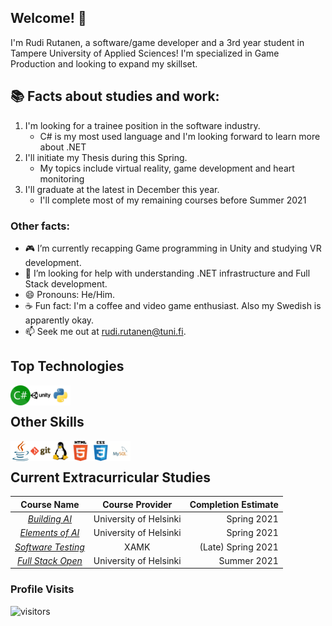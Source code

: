 ## **Welcome!** 👋

I'm Rudi Rutanen, a software/game developer and a 3rd year student in Tampere University of Applied Sciences! I'm specialized in Game Production and looking to expand my skillset.
<br>

## :books: Facts about studies and work:
1. I'm looking for a trainee position in the software industry.
    - C# is my most used language and I'm looking forward to learn more about .NET
2. I'll initiate my Thesis during this Spring.
    - My topics include virtual reality, game development and heart monitoring
3. I'll graduate at the latest in December this year.
    - I'll complete most of my remaining courses before Summer 2021
### Other facts:
- :video_game: I’m currently recapping Game programming in Unity and studying VR development.
- 🤔 I’m looking for help with understanding .NET infrastructure and Full Stack development.
- 😄 Pronouns: He/Him.
- :coffee: Fun fact: I'm a coffee and video game enthusiast. Also my Swedish is apparently okay.
- 📫 Seek me out at rudi.rutanen@tuni.fi.

## Top Technologies
<!--insert badges here!-->
<img align="left" alt="C#" height="32" width="32" src="https://raw.githubusercontent.com/github/explore/80688e429a7d4ef2fca1e82350fe8e3517d3494d/topics/csharp/csharp.png" /> <img align="left" alt="Unity" height="32" width="32" src="https://raw.githubusercontent.com/github/explore/80688e429a7d4ef2fca1e82350fe8e3517d3494d/topics/unity/unity.png" /> <img align="left" alt="Python" height="32" width="32" src="https://raw.githubusercontent.com/github/explore/80688e429a7d4ef2fca1e82350fe8e3517d3494d/topics/python/python.png" />
<br>

## Other Skills
<!--insert badges here!-->
<img align="left" alt="Java" height="32" width="32" src="https://raw.githubusercontent.com/github/explore/80688e429a7d4ef2fca1e82350fe8e3517d3494d/topics/java/java.png" /><img align="left" alt="Git" height="32" width="32" src="https://raw.githubusercontent.com/github/explore/80688e429a7d4ef2fca1e82350fe8e3517d3494d/topics/git/git.png" /> <img align="left" alt="Linux" height="32" width="32" src="https://raw.githubusercontent.com/github/explore/80688e429a7d4ef2fca1e82350fe8e3517d3494d/topics/linux/linux.png" /> <img align="left" alt="HTML5" height="32" width="32" src="https://raw.githubusercontent.com/github/explore/80688e429a7d4ef2fca1e82350fe8e3517d3494d/topics/html/html.png" /> <img align="left" alt="CSS3" height="32" width="32" src="https://raw.githubusercontent.com/github/explore/80688e429a7d4ef2fca1e82350fe8e3517d3494d/topics/css/css.png" /> <img align="left" alt="MySQL" height="32" width="32" src="https://raw.githubusercontent.com/github/explore/80688e429a7d4ef2fca1e82350fe8e3517d3494d/topics/mysql/mysql.png" />
<br>

## Current Extracurricular Studies

| Course Name | Course Provider | Completion Estimate |
| :-------------: | :-------------: | -------------: |
| [*Building AI*](https://buildingai.elementsofai.com/) | University of Helsinki | Spring 2021 |
| [*Elements of AI*](https://www.elementsofai.com/) | University of Helsinki | Spring 2021 |
| [*Software Testing*](https://www.xamk.fi/avoimen-amkn-kurssit/ohjelmistotestaus-5-op/) | XAMK | (Late) Spring 2021 |
| [*Full Stack Open*](https://fullstackopen.com/) | University of Helsinki | Summer 2021 |

### Profile Visits
![visitors](https://visitor-badge.glitch.me/badge?page_id=rudrut.rudrut)
